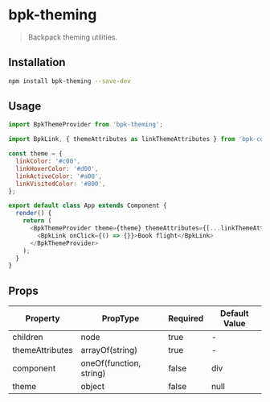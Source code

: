 # bpk-theming

> Backpack theming utilities.

## Installation

```sh
npm install bpk-theming --save-dev
```

## Usage

```js
import BpkThemeProvider from 'bpk-theming';

import BpkLink, { themeAttributes as linkThemeAttributes } from 'bpk-component-link';

const theme = {
  linkColor: '#c00',
  linkHoverColor: '#d00',
  linkActiveColor: '#a00',
  linkVisitedColor: '#800',
};

export default class App extends Component {
  render() {
    return (
      <BpkThemeProvider theme={theme} themeAttributes={[...linkThemeAttributes]}>
        <BpkLink onClick={() => {}}>Book flight</BpkLink>
      </BpkThemeProvider>
    );
  }
}
```

## Props

| Property            | PropType                           | Required         | Default Value |
| -----------         | ---------------------------------- | ---------------- | ------------- |
| children            | node                               | true             | -             |
| themeAttributes     | arrayOf(string)                    | true             | -             |
| component           | oneOf(function, string)            | false            | div           |
| theme               | object                             | false            | null          |
